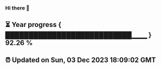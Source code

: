 ### Hi there 👋
⏳ Year progress { ███████████████████████████▁▁▁ } 92.26 %
---
⏰ Updated on Sun, 03 Dec 2023 18:09:02 GMT
---
